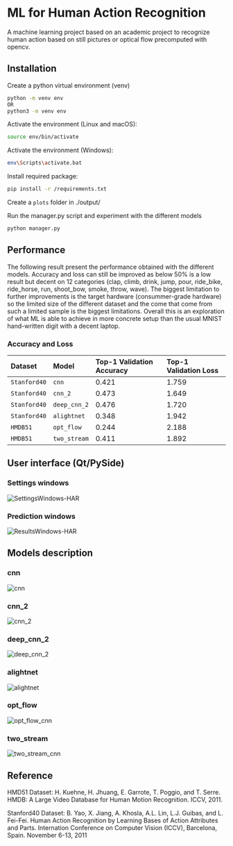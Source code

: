
# ML for Human Action Recognition

A machine learning project based on an academic project to recognize human action based on still pictures or optical flow precomputed with opencv.

## Installation

Create a python virtual environment (venv)

```bash
python -m venv env
OR
python3 -m venv env
```

Activate the environment (Linux and macOS):
```bash
source env/bin/activate
```

Activate the environment (Windows):
```bash
env\Scripts\activate.bat
```

Install required package:

```bash
pip install -r /requirements.txt
```

Create a `plots` folder in ./output/

Run the manager.py script and experiment with the different models
```bash
python manager.py
```

## Performance
The following result present the performance obtained with the different models. Accuracy and loss can still be improved as below 50% is a low result but decent on 12 categories (clap, climb, drink, jump, pour, ride_bike, ride_horse, run, shoot_bow, smoke, throw, wave). The biggest limitation to further improvements is the target hardware (consummer-grade hardware) so the limited size of the different dataset and the come that come from such a limited sample is the biggest limitations. Overall this is an exploration of what ML is able to achieve in more concrete setup than the usual MNIST hand-written digit with a decent laptop.

### Accuracy and Loss
| Dataset         | Model         | Top-1 Validation Accuracy      | Top-1 Validation Loss      |
| :--------       | :-------      | :---------                     |:-----                      |
| `Stanford40`    | `cnn`         | 0.421                          | 1.759                      |
| `Stanford40`    | `cnn_2`       | 0.473                          | 1.649                      |
| `Stanford40`    | `deep_cnn_2`  | 0.476                          | 1.720                      |
| `Stanford40`    | `alightnet`   | 0.348                          | 1.942                      |
| `HMDB51`        | `opt_flow`    | 0.244                          | 2.188                      |
| `HMDB51`        | `two_stream`  | 0.411                          | 1.892                      |

## User interface (Qt/PySide)

### Settings windows

![SettingsWindows-HAR](https://github.com/user-attachments/assets/d6b36e64-4d67-44d6-9f0a-47e6860cd000)

### Prediction windows

![ResultsWindows-HAR](https://github.com/user-attachments/assets/925bf647-dfd5-4212-807e-b35e36d66ff9)

## Models description

### cnn
![cnn](https://github.com/user-attachments/assets/7e4d9ea9-f0b8-4240-a115-8ef9f7771569)

### cnn_2
![cnn_2](https://github.com/user-attachments/assets/24117d6f-e464-4ca7-b35a-acbd6c2266e2)

### deep_cnn_2
![deep_cnn_2](https://github.com/user-attachments/assets/67e052d5-b8d9-4d88-8b3f-e8ee77ca93e0)

### alightnet
![alightnet](https://github.com/user-attachments/assets/e2f317ee-6aad-4d8c-ab51-d906a99c38de)

### opt_flow
![opt_flow_cnn](https://github.com/user-attachments/assets/e88edc61-8cfd-490b-ab3f-32e4ddeabb3f)

### two_stream
![two_stream_cnn](https://github.com/user-attachments/assets/9312359f-b134-405e-8b24-ad03a560fccc)

## Reference
HMD51 Dataset:
H. Kuehne, H. Jhuang, E. Garrote, T. Poggio, and T. Serre. HMDB: A Large Video Database for Human Motion Recognition. ICCV, 2011.

Stanford40 Dataset:
B. Yao, X. Jiang, A. Khosla, A.L. Lin, L.J. Guibas, and L. Fei-Fei. Human Action Recognition by Learning Bases of Action Attributes and Parts. Internation Conference on Computer Vision (ICCV), Barcelona, Spain. November 6-13, 2011
